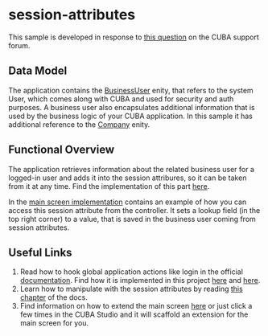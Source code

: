 # session-attributes

This sample is developed in response to 
[this question](https://www.cuba-platform.com/support/topic/company-selector-in-main-window) on the CUBA support forum.

## Data Model

The application contains the [BusinessUser](https://github.com/aleksey-stukalov/session-attributes/blob/master/modules/global/src/com/company/sattr/entity/BusinessUser.java) enity, that refers to the system User, 
which comes along with CUBA and used for security and auth purposes. A business user also encapsulates 
additional information that is used by the business logic of your CUBA application. 
In this sample it has additional reference to the [Company](https://github.com/aleksey-stukalov/session-attributes/blob/master/modules/global/src/com/company/sattr/entity/Company.java) enity.

## Functional Overview

The application retrieves information about the related business user for a logged-in user 
and adds it into the session attribures, so it can be taken from it at any time. Find the implementation of this part [here](https://github.com/aleksey-stukalov/session-attributes/blob/master/modules/web/src/com/company/sattr/web/SattrApp.java).

In the [main screen implementation](https://github.com/aleksey-stukalov/session-attributes/blob/master/modules/web/src/com/company/sattr/web/screens/ExtAppMainWindow.java) contains an example of how you can access this session attribute from the controller.
It sets a lookup field (in the top right corner) to a value, that is saved in the business user coming from session attributes.

## Useful Links

1. Read how to hook global application actions like login in the official [documentation](https://doc.cuba-platform.com/manual-latest/gui_web.html). Find how it is implemented in this project [here](https://github.com/aleksey-stukalov/session-attributes/blob/master/modules/web/src/com/company/sattr/web/SattrApp.java) and [here](https://github.com/aleksey-stukalov/session-attributes/blob/master/modules/web/src/com/company/sattr/web-spring.xml).
2. Learn how to manipulate with the session attributes by reading [this chapter](https://doc.cuba-platform.com/manual-latest/session_attr.html) of the docs.
3. Find information on how to extend the main screen [here](https://doc.cuba-platform.com/manual-6.5/main_window_layout.html) or just click a few times in the CUBA Studio and it will scaffold an extension for the main screen for you.
